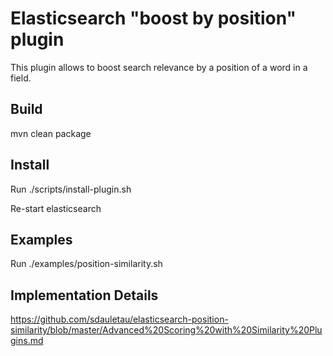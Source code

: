 <!--
  Title: Elasticsearch position similarity (aka boost by position) plugin
  Description: Elasticsearch plugin to boost search relevance by a position of a word.
  Author: sdauletau
  -->
  
# Elasticsearch "boost by position" plugin

This plugin allows to boost search relevance by a position of a word in a field.

## Build

mvn clean package

## Install

Run ./scripts/install-plugin.sh

Re-start elasticsearch

## Examples

Run ./examples/position-similarity.sh

## Implementation Details

https://github.com/sdauletau/elasticsearch-position-similarity/blob/master/Advanced%20Scoring%20with%20Similarity%20Plugins.md
